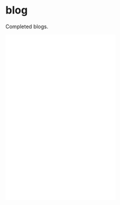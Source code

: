 # blog

Completed blogs.

![AI (para mis amigos): Introducing my new blog!](intro.md)
![AI (para mis amigos): Identifying Deceased Plane Crash Victims](1.md)
![AI (para mis amigos): Supporting the Green Revolution by Discovering Metal Deposits Deep Underground](2.md)